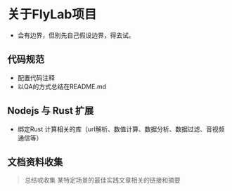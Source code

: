 # 关于FlyLab项目
- 会有边界，但别先自己假设边界，得去试。

## 代码规范
- 配置代码注释
- 以QA的方式总结在README.md

## Nodejs 与 Rust 扩展
- 绑定Rust 计算相关的库（url解析、数值计算、数据分析、数据过滤、音视频通信等）

## 文档资料收集
> 总结戓收集 某特定场景的最佳实践文章相关的链接和摘要


